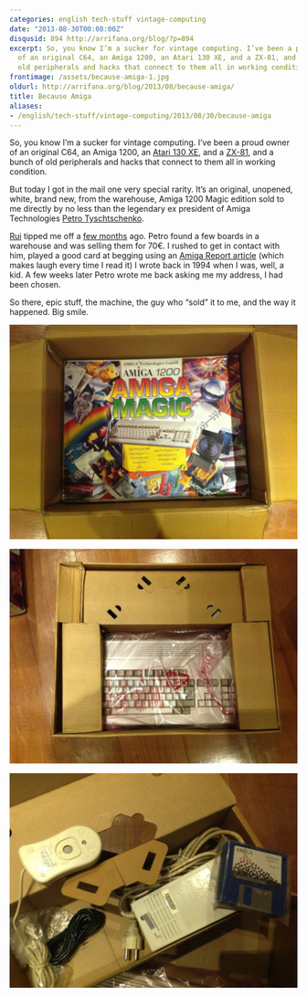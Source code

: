 ```yaml
---
categories: english tech-stuff vintage-computing
date: "2013-08-30T00:08:00Z"
disqusid: 894 http://arrifana.org/blog/?p=894
excerpt: So, you know I’m a sucker for vintage computing. I’ve been a proud owner
  of an original C64, an Amiga 1200, an Atari 130 XE, and a ZX-81, and a bunch of
  old peripherals and hacks that connect to them all in working condition.
frontimage: /assets/because-amiga-1.jpg
oldurl: http://arrifana.org/blog/2013/08/because-amiga/
title: Because Amiga
aliases:
- /english/tech-stuff/vintage-computing/2013/08/30/because-amiga
---
```


So, you know I’m a sucker for vintage computing. I’ve been a proud owner of an original C64, an Amiga 1200, an [Atari 130 XE][1], and a [ZX-81][2], and a bunch of old peripherals and hacks that connect to them all in working condition.

But today I got in the mail one very special rarity. It’s an original, unopened, white, brand new, from the warehouse, Amiga 1200 Magic edition sold to me directly by no less than the legendary ex president of Amiga Technologies [Petro Tyschtschenko][3].

[Rui][4] tipped me off a [few months][5] ago. Petro found a few boards in a warehouse and was selling them for 70€. I rushed to get in contact with him, played a good card at begging using an [Amiga Report article][6] (which makes laugh every time I read it) I wrote back in 1994 when I was, well, a kid. A few weeks later Petro wrote me back asking me my address, I had been chosen. 

So there, epic stuff, the machine, the guy who “sold” it to me, and the way it happened. Big smile.

![Photo](/assets/because-amiga-1.jpg "Photo")

![Photo 1](/assets/because-amiga-2.jpg "Photo 1")

![Photo 2](/assets/because-amiga-3.jpg "Photo 2")


[1]: http://arrifana.org/blog/2011/11/uma-prenda-surpreendente/
[2]: https://plus.google.com/104373486389798219744/posts/LgkkXrsJcnZ
[3]: http://www.mos6502.com/friday-commodore/commodore-legends-petro-tyschtschenko/
[4]: https://twitter.com/rcarmo
[5]: http://www.amiga.org/forums/showthread.php?t=64374
[6]: http://www.amigareport.com/ar223/p1-7.html